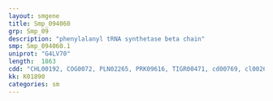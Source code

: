 ```yaml
---
layout: smgene
title: Smp_094060
grp: Smp_09
description: "phenylalanyl tRNA synthetase beta chain"
smp: Smp_094060.1
uniprot: "G4LV70"
length:  1863
cdd: "CHL00192, COG0072, PLN02265, PRK09616, TIGR00471, cd00769, cl00268, cl08394, cl21573, pfam03483, pfam03484, smart00873, smart00874"
kk: K01890
categories: sm
---
```

